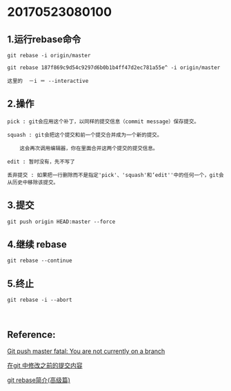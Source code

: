 # 20170523080100

<script src="../js/index.js"></script>
<div id="content"></div>


 

## 1.运行rebase命令
 
    git rebase -i origin/master
    
    git rebase 187f869c9d54c9297d6b0b1b4ff47d2ec781a55e^ -i origin/master
    
    这里的  －i ＝ --interactive 


## 2.操作

    pick : git会应用这个补丁，以同样的提交信息（commit message）保存提交。

    squash : git会把这个提交和前一个提交合并成为一个新的提交。
    
        这会再次调用编辑器，你在里面合并这两个提交的提交信息。

    edit : 暂时没有，先不写了

    丢弃提交 : 如果把一行删除而不是指定'pick'、'squash'和‘edit''中的任何一个，git会从历史中移除该提交。
    

## 3.提交

    git push origin HEAD:master --force
    

## 4.继续 rebase

    git rebase --continue


## 5.终止

    git rebase -i --abort    
    
<br/>

## Reference:

[Git push master fatal: You are not currently on a branch](https://stackoverflow.com/questions/30471557/git-push-master-fatal-you-are-not-currently-on-a-branch)

[在git 中修改之前的提交内容](https://blog.csdn.net/wangbole/article/details/8552808)

[git rebase简介(高级篇)](https://blog.csdn.net/hudashi/article/details/7664651)

